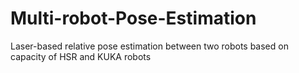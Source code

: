 # Multi-robot-Pose-Estimation
Laser-based relative pose estimation between two robots based on capacity of HSR and KUKA robots 
